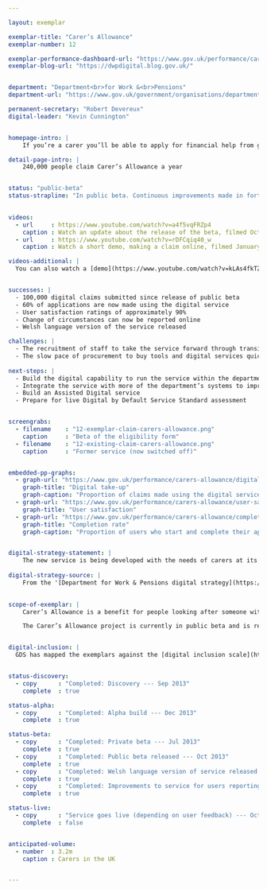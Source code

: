 ```yaml
---

layout: exemplar

exemplar-title: "Carer’s Allowance"
exemplar-number: 12

exemplar-performance-dashboard-url: "https://www.gov.uk/performance/carers-allowance"
exemplar-blog-url: "https://dwpdigital.blog.gov.uk/"


department: "Department<br>for Work &<br>Pensions"
department-url: "https://www.gov.uk/government/organisations/department-for-work-pensions"

permanent-secretary: "Robert Devereux"
digital-leader: "Kevin Cunnington"


homepage-intro: |
    If you’re a carer you’ll be able to apply for financial help from government using a simple online service

detail-page-intro: |
    240,000 people claim Carer’s Allowance a year


status: "public-beta"
status-strapline: "In public beta. Continuous improvements made in fortnightly sprints. Currently working on improving the digital form, which will involve enhanced security integration."
  

videos:
  - url     : https://www.youtube.com/watch?v=a4f5vqFRZp4
    caption : Watch an update about the release of the beta, filmed October 2013
  - url     : https://www.youtube.com/watch?v=rDFCqiq40_w
    caption : Watch a short demo, making a claim online, filmed January 2014

videos-additional: |
  You can also watch a [demo](https://www.youtube.com/watch?v=kLAs4fkTZtk), checking whether you're eligible to make a claim, filmed July 2013.


successes: |
  - 100,000 digital claims submitted since release of public beta
  - 60% of applications are now made using the digital service
  - User satisfaction ratings of approximately 90%
  - Change of circumstances can now be reported online
  - Welsh language version of the service released

challenges: |
  - The recruitment of staff to take the service forward through transition
  - The slow pace of procurement to buy tools and digital services quickly in order to support rapid, iterative development
  
next-steps: |
  - Build the digital capability to run the service within the department  
  - Integrate the service with more of the department’s systems to improve efficiency for agents and reduce paper processing
  - Build an Assisted Digital service
  - Prepare for live Digital by Default Service Standard assessment


screengrabs:
  - filename    : "12-exemplar-claim-carers-allowance.png"
    caption     : "Beta of the eligibility form"
  - filename    : "12-existing-claim-carers-allowance.png"
    caption     : "Former service (now switched off)"


embedded-pp-graphs:
  - graph-url: "https://www.gov.uk/performance/carers-allowance/digital-takeup"
    graph-title: "Digital take-up"
    graph-caption: "Proportion of claims made using the digital service"
  - graph-url: "https://www.gov.uk/performance/carers-allowance/user-satisfaction"
    graph-title: "User satisfaction"
  - graph-url: "https://www.gov.uk/performance/carers-allowance/completion-rate"
    graph-title: "Completion rate"
    graph-caption: "Proportion of users who start and complete their application using the digital service"


digital-strategy-statement: |
    The new service is being developed with the needs of carers at its heart, looking to remove complexity from the current user journey. There are clear benefits for people who are caring full-time of being able to interact with the Department at a time and in a way that suits them.
    
digital-strategy-source: |
    From the '[Department for Work & Pensions digital strategy](https://www.gov.uk/government/publications/dwp-digital-strategy)' – December 2012
    

scope-of-exemplar: |
    Carer’s Allowance is a benefit for people looking after someone with substantial caring needs. Users can currently make a claim through the post or online. The exemplar project replaced the previous online claim process which had low take-up and did not meet the standards set out in the department’s digital strategy.

    The Carer’s Allowance project is currently in public beta and is regularly tested with real users. We will continue to improve the service with regular small releases. To learn more about the Carer’s Allowance work you can visit the [DWP Digital Blog](https://dwpdigital.blog.gov.uk/) where we’ll be posting regular updates.


digital-inclusion: |
  GDS has mapped the exemplars against the [digital inclusion scale](https://www.gov.uk/government/publications/government-digital-inclusion-strategy/government-digital-inclusion-strategy#measuring-digital-exclusion) to help show where these services may be difficult for some people to use. [See the rating for Claim Carer’s Allowance](https://www.gov.uk/government/publications/government-digital-inclusion-strategy/exemplar-services-and-identity-assurance-how-complex-they-are#claim-carers-allowance).


status-discovery:
  - copy      : "Completed: Discovery --- Sep 2013"
    complete  : true

status-alpha:
  - copy      : "Completed: Alpha build --- Dec 2013"
    complete  : true

status-beta:
  - copy      : "Completed: Private beta --- Jul 2013"
    complete  : true
  - copy      : "Completed: Public beta released --- Oct 2013"
    complete  : true
  - copy      : "Completed: Welsh language version of service released --- Apr 2014"
    complete  : true
  - copy      : "Completed: Improvements to service for users reporting a change in circumstances --- Apr 2014"
    complete  : true

status-live:
  - copy      : "Service goes live (depending on user feedback) --- Oct to Dec 2014"
    complete  : false


anticipated-volume:
  - number  : 3.2m
    caption : Carers in the UK


---
```



